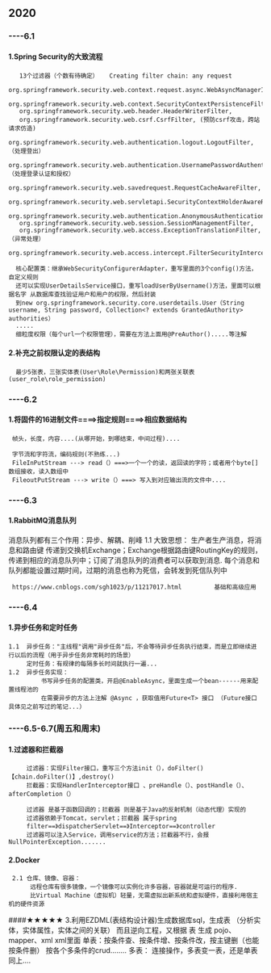 ## 2020
### ----6.1
#### 1.Spring Security的大致流程
       13个过滤器（个数有待确定）   Creating filter chain: any request
       org.springframework.security.web.context.request.async.WebAsyncManagerIntegrationFilter,
       org.springframework.security.web.context.SecurityContextPersistenceFilter, 
       org.springframework.security.web.header.HeaderWriterFilter, 
       org.springframework.security.web.csrf.CsrfFilter, (预防csrf攻击，跨站请求仿造)
       org.springframework.security.web.authentication.logout.LogoutFilter, （处理登出）
       org.springframework.security.web.authentication.UsernamePasswordAuthenticationFilter,（处理登录认证和授权）
       org.springframework.security.web.savedrequest.RequestCacheAwareFilter, 
       org.springframework.security.web.servletapi.SecurityContextHolderAwareRequestFilter,
       org.springframework.security.web.authentication.AnonymousAuthenticationFilter,
       org.springframework.security.web.session.SessionManagementFilter, 
       org.springframework.security.web.access.ExceptionTranslationFilter,   （异常处理）
       org.springframework.security.web.access.intercept.FilterSecurityInterceptor
   
      核心配置类：继承WebSecurityConfigurerAdapter，重写里面的3个config()方法，自定义规则
      还可以实现UserDetailsService接口，重写loadUserByUsername()方法，里面可以根据名字 从数据库查找验证用户和用户的权限，然后封装
      到new org.springframework.security.core.userdetails.User（String username, String password, Collection<? extends GrantedAuthority> authorities）
      .....
      细粒度权限（每个url一个权限管理），需要在方法上面用@PreAuthor().....等注解
      
#### 2.补充之前权限认定的表结构
      最少5张表，三张实体表(User\Role\Permission)和两张关联表(user_role\role_permission)
      
      
### ----6.2
#### 1.将固件的16进制文件====>指定规则====>相应数据结构
     帧头，长度，内容....(从哪开始，到哪结束，中间过程)....
     
     字节流和字符流，编码规则(不熟练...)
     FileInPutStream ---> read（）===>一个一个的读，返回读的字符；或者用个byte[]数组接收，读入数组中
     FileoutPutStream ---> write（）===> 写入到对应输出流的文件中....


### ----6.3
#### 1.RabbitMQ消息队列
   消息队列都有三个作用：异步、解耦、削峰
   1.1 大致思想：
     生产者生产消息，将消息和路由键 传递到交换机Exchange；Exchange根据路由键RoutingKey的规则，传递到相应的消息队列中；订阅了消息队列的消费者可以获取到消息.
     每个消息和队列都能设置过期时间，过期的消息也称为死信，会转发到死信队列中
     
     https://www.cnblogs.com/sgh1023/p/11217017.html         基础和高级应用
     
### ----6.4
 #### 1.异步任务和定时任务
    1.1  异步任务："主线程"调用"异步任务"后，不会等待异步任务执行结束，而是立即继续进行以后的流程（用于异步任务非常耗时的场景）
         定时任务：有规律的每隔多长时间就执行一遍...
    1.2  异步任务实现：
             书写异步任务的配置类，开启@EnableAsync，里面生成一个bean------用来配置线程池的
             在需要异步的方法上注解 @Async ，获取值用Future<T> 接口 （Future接口具体见之前写过的笔记...）
             

### ----6.5-6.7(周五和周末)
 #### 1.过滤器和拦截器
         过滤器：实现Filter接口，重写三个方法init（），doFilter()【chain.doFilter()】,destroy()
         拦截器：实现HandlerInterceptor接口 、preHandle（）、postHandle（）、afterCompletion（）
         
         过滤器 是基于函数回调的；拦截器 则是基于Java的反射机制（动态代理）实现的
         过滤器依赖于Tomcat，servlet；拦截器 属于spring
         filter==》dispatcherServlet==》Interceptor==》controller
         过滤器可以注入Service，调用service的方法；拦截器不行，会报NullPointerException.......
         
 #### 2.Docker
     2.1 仓库、镜像、容器：
          远程仓库有很多镜像，一个镜像可以实例化许多容器，容器就是可运行的程序.
          比Virtual Machine（虚拟机）轻量，无需虚拟出新系统和虚拟硬件，直接利用宿主机的硬件资源
 ####★★★★★ 3.利用EZDML(表结构设计器)生成数据库sql，生成表  （分析实体，实体属性，实体之间的关联）
          而且逆向工程，又根据 表 生成 pojo、mapper、xml 
          xml里面   单表：按条件查、按条件增、按条件改，按主键删（也能按条件删）  按各个多条件的crud........
                    多表： 连接操作，多表变一表，还是单表同上....
          
